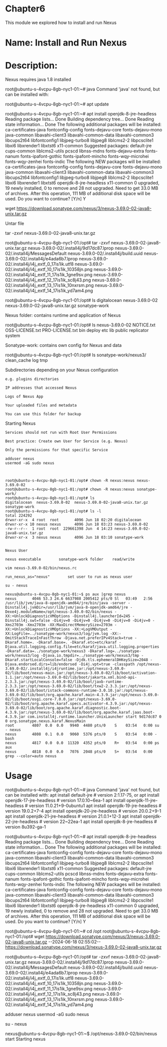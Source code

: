# Chapter6
This module we explored how to install and run Nexus

# Name: Install and Run Nexus

# Description: 

Nexus requires java 1.8 installed

root@ubuntu-s-4vcpu-8gb-nyc1-01:~# java
Command 'java' not found, but can be installed with:

root@ubuntu-s-4vcpu-8gb-nyc1-01:~# apt update

root@ubuntu-s-4vcpu-8gb-nyc1-01:~# apt install openjdk-8-jre-headless
Reading package lists... Done
Building dependency tree... Done
Reading state information... Done
The following additional packages will be installed:
  ca-certificates-java fontconfig-config fonts-dejavu-core fonts-dejavu-mono java-common libavahi-client3 libavahi-common-data libavahi-common3 libcups2t64
  libfontconfig1 libjpeg-turbo8 libjpeg8 liblcms2-2 libpcsclite1 libxi6 libxrender1 libxtst6 x11-common
Suggested packages:
  default-jre cups-common liblcms2-utils pcscd libnss-mdns fonts-dejavu-extra fonts-nanum fonts-ipafont-gothic fonts-ipafont-mincho fonts-wqy-microhei fonts-wqy-zenhei
  fonts-indic
The following NEW packages will be installed:
  ca-certificates-java fontconfig-config fonts-dejavu-core fonts-dejavu-mono java-common libavahi-client3 libavahi-common-data libavahi-common3 libcups2t64
  libfontconfig1 libjpeg-turbo8 libjpeg8 liblcms2-2 libpcsclite1 libxi6 libxrender1 libxtst6 openjdk-8-jre-headless x11-common
0 upgraded, 19 newly installed, 0 to remove and 28 not upgraded.
Need to get 33.0 MB of archives.
After this operation, 111 MB of additional disk space will be used.
Do you want to continue? [Y/n] Y

wget https://download.sonatype.com/nexus/3/nexus-3.69.0-02-java8-unix.tar.gz

Untar file

tar -zxvf nexus-3.69.0-02-java8-unix.tar.gz

root@ubuntu-s-4vcpu-8gb-nyc1-01:/opt# tar -zxvf nexus-3.69.0-02-java8-unix.tar.gz
nexus-3.69.0-02/.install4j/9d17dc87.lprop
nexus-3.69.0-02/.install4j/MessagesDefault
nexus-3.69.0-02/.install4j/build.uuid
nexus-3.69.0-02/.install4j/e4ada6b7.lprop
nexus-3.69.0-02/.install4j/i4j_extf_0_17is1ik.utf8
nexus-3.69.0-02/.install4j/i4j_extf_10_17is1ik_10358jn.png
nexus-3.69.0-02/.install4j/i4j_extf_11_17is1ik_1gne9sv.png
nexus-3.69.0-02/.install4j/i4j_extf_12_17is1ik_sc8j43.png
nexus-3.69.0-02/.install4j/i4j_extf_13_17is1ik_10nxrsm.png
nexus-3.69.0-02/.install4j/i4j_extf_14_17is1ik_yd7am4.png

root@ubuntu-s-4vcpu-8gb-nyc1-01:/opt# ls 
digitalocean  nexus-3.69.0-02  nexus-3.69.0-02-java8-unix.tar.gz  sonatype-work

Nexus folder: contains runtime and application of Nexus

root@ubuntu-s-4vcpu-8gb-nyc1-01:/opt# ls nexus-3.69.0-02
NOTICE.txt  OSS-LICENSE.txt  PRO-LICENSE.txt  bin  deploy  etc  lib  public  replicator  system

Sonatype-work: contains own config for Nexus and data

root@ubuntu-s-4vcpu-8gb-nyc1-01:/opt# ls sonatype-work/nexus3/
clean_cache  log  tmp

Subdirectories depending on your Nexus configuration

    e.g. plugins directories

    IP addresses that accessed Nexus

    Logs of Nexus App

    Your uploaded files and metadata

    You can use this folder for backup

Starting Nexus

    Services should not run with Root User Permissions

    Best practice: Create own User for Service (e.g. Nexus)

    Only the permissions for that specific Service

    adduser nexus
    usermod -aG sudo nexus



    root@ubuntu-s-4vcpu-8gb-nyc1-01:/opt# chown -R nexus:nexus nexus-3.69.0-02
    root@ubuntu-s-4vcpu-8gb-nyc1-01:/opt# chown -R nexus:nexus sonatype-work/
    root@ubuntu-s-4vcpu-8gb-nyc1-01:/opt# ls
    digitalocean  nexus-3.69.0-02  nexus-3.69.0-02-java8-unix.tar.gz  sonatype-work
    root@ubuntu-s-4vcpu-8gb-nyc1-01:/opt# ls -l
    total 224292
    drwxr-xr-x  4 root  root       4096 Jun 18 02:20 digitalocean
    drwxr-xr-x 10 nexus nexus      4096 Jun 18 03:23 nexus-3.69.0-02
    -rw-r--r--  1 root  root  229661398 Jun  4 14:23 nexus-3.69.0-02-java8-unix.tar.gz
    drwxr-xr-x  3 nexus nexus      4096 Jun 18 03:10 sonatype-work


    Nexus User

    nexus executable        sonatype-work folder    read/write

    vim nexus-3.69.0-02/bin/nexus.rc

    run_nexus_as="nexus"        set user to run as nexus user

    su - nexus

    nexus@ubuntu-s-4vcpu-8gb-nyc1-01:~$ ps aux |grep nexus
    nexus       4046 53.3 24.6 6637988 2005412 pts/0 Sl   03:49   2:56 /usr/lib/jvm/java-8-openjdk-amd64/jre/bin/java -server -Dinstall4j.jvmDir=/usr/lib/jvm/java-8-openjdk-amd64/jre -Dexe4j.moduleName=/opt/nexus-3.69.0-02/bin/nexus -XX:+UnlockDiagnosticVMOptions -Dinstall4j.launcherId=245 -Dinstall4j.swt=false -Di4jv=0 -Di4jv=0 -Di4jv=0 -Di4jv=0 -Di4jv=0 -Xms2703m -Xmx2703m -XX:MaxDirectMemorySize=2703m -XX:+UnlockDiagnosticVMOptions -XX:+LogVMOutput -XX:LogFile=../sonatype-work/nexus3/log/jvm.log -XX:-OmitStackTraceInFastThrow -Djava.net.preferIPv4Stack=true -Dkaraf.home=. -Dkaraf.base=. -Dkaraf.etc=etc/karaf -Djava.util.logging.config.file=etc/karaf/java.util.logging.properties -Dkaraf.data=../sonatype-work/nexus3 -Dkaraf.log=../sonatype-work/nexus3/log -Djava.io.tmpdir=../sonatype-work/nexus3/tmp -Dkaraf.startLocalConsole=false -Djdk.tls.ephemeralDHKeySize=2048 -Djava.endorsed.dirs=lib/endorsed -Di4j.vpt=true -classpath /opt/nexus-3.69.0-02/.install4j/i4jruntime.jar:/opt/nexus-3.69.0-02/lib/boot/nexus-main.jar:/opt/nexus-3.69.0-02/lib/boot/activation-1.1.jar:/opt/nexus-3.69.0-02/lib/boot/jakarta.xml.bind-api-2.3.3.jar:/opt/nexus-3.69.0-02/lib/boot/jaxb-runtime-2.3.3.jar:/opt/nexus-3.69.0-02/lib/boot/txw2-2.3.3.jar:/opt/nexus-3.69.0-02/lib/boot/istack-commons-runtime-3.0.10.jar:/opt/nexus-3.69.0-02/lib/boot/org.apache.karaf.main-4.3.9.jar:/opt/nexus-3.69.0-02/lib/boot/osgi.core-7.0.0.jar:/opt/nexus-3.69.0-02/lib/boot/org.apache.karaf.specs.activator-4.3.9.jar:/opt/nexus-3.69.0-02/lib/boot/org.apache.karaf.diagnostic.boot-4.3.9.jar:/opt/nexus-3.69.0-02/lib/boot/org.apache.karaf.jaas.boot-4.3.9.jar com.install4j.runtime.launcher.UnixLauncher start 9d17dc87 0 0 org.sonatype.nexus.karaf.NexusMain
    root        4807  0.0  0.0   9940  4480 pts/0    S    03:54   0:00 su - nexus
    nexus       4808  0.1  0.0   9060  5376 pts/0    S    03:54   0:00 -bash
    nexus       4817  0.0  0.0  11320  4352 pts/0    R+   03:54   0:00 ps aux
    nexus       4818  0.0  0.0   7076  2048 pts/0    S+   03:54   0:00 grep --color=auto nexus





# Usage

root@ubuntu-s-4vcpu-8gb-nyc1-01:~# java
Command 'java' not found, but can be installed with:
apt install default-jre              # version 2:1.17-75, or
apt install openjdk-17-jre-headless  # version 17.0.10~6ea-1
apt install openjdk-11-jre-headless  # version 11.0.21+9-0ubuntu1
apt install openjdk-19-jre-headless  # version 19.0.2+7-4
apt install openjdk-20-jre-headless  # version 20.0.2+9-1
apt install openjdk-21-jre-headless  # version 21.0.1+12-3
apt install openjdk-22-jre-headless  # version 22~22ea-1
apt install openjdk-8-jre-headless   # version 8u392-ga-1
    

root@ubuntu-s-4vcpu-8gb-nyc1-01:~# apt install openjdk-8-jre-headless
Reading package lists... Done
Building dependency tree... Done
Reading state information... Done
The following additional packages will be installed:
  ca-certificates-java fontconfig-config fonts-dejavu-core fonts-dejavu-mono java-common libavahi-client3 libavahi-common-data libavahi-common3 libcups2t64
  libfontconfig1 libjpeg-turbo8 libjpeg8 liblcms2-2 libpcsclite1 libxi6 libxrender1 libxtst6 x11-common
Suggested packages:
  default-jre cups-common liblcms2-utils pcscd libnss-mdns fonts-dejavu-extra fonts-nanum fonts-ipafont-gothic fonts-ipafont-mincho fonts-wqy-microhei fonts-wqy-zenhei
  fonts-indic
The following NEW packages will be installed:
  ca-certificates-java fontconfig-config fonts-dejavu-core fonts-dejavu-mono java-common libavahi-client3 libavahi-common-data libavahi-common3 libcups2t64
  libfontconfig1 libjpeg-turbo8 libjpeg8 liblcms2-2 libpcsclite1 libxi6 libxrender1 libxtst6 openjdk-8-jre-headless x11-common
0 upgraded, 19 newly installed, 0 to remove and 28 not upgraded.
Need to get 33.0 MB of archives.
After this operation, 111 MB of additional disk space will be used.
Do you want to continue? [Y/n] Y

root@ubuntu-s-4vcpu-8gb-nyc1-01:~# cd /opt
root@ubuntu-s-4vcpu-8gb-nyc1-01:/opt# wget https://download.sonatype.com/nexus/3/nexus-3.69.0-02-java8-unix.tar.gz
--2024-06-18 02:55:02--  https://download.sonatype.com/nexus/3/nexus-3.69.0-02-java8-unix.tar.gz

root@ubuntu-s-4vcpu-8gb-nyc1-01:/opt# tar -zxvf nexus-3.69.0-02-java8-unix.tar.gz
nexus-3.69.0-02/.install4j/9d17dc87.lprop
nexus-3.69.0-02/.install4j/MessagesDefault
nexus-3.69.0-02/.install4j/build.uuid
nexus-3.69.0-02/.install4j/e4ada6b7.lprop
nexus-3.69.0-02/.install4j/i4j_extf_0_17is1ik.utf8
nexus-3.69.0-02/.install4j/i4j_extf_10_17is1ik_10358jn.png
nexus-3.69.0-02/.install4j/i4j_extf_11_17is1ik_1gne9sv.png
nexus-3.69.0-02/.install4j/i4j_extf_12_17is1ik_sc8j43.png
nexus-3.69.0-02/.install4j/i4j_extf_13_17is1ik_10nxrsm.png
nexus-3.69.0-02/.install4j/i4j_extf_14_17is1ik_yd7am4.png

adduser nexus
usermod -aG sudo nexus

su - nexus

nexus@ubuntu-s-4vcpu-8gb-nyc1-01:~$ /opt/nexus-3.69.0-02/bin/nexus start
Starting nexus
